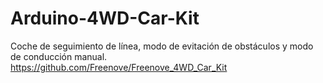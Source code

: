 # Arduino-4WD-Car-Kit
Coche de seguimiento de línea, modo de evitación de obstáculos y modo de conducción manual.
https://github.com/Freenove/Freenove_4WD_Car_Kit
